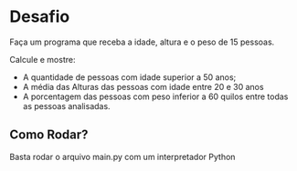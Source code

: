 # Desafio

Faça um programa que receba a idade, altura e o peso de 15 pessoas.

Calcule e mostre:

- A quantidade de pessoas com idade superior a 50 anos;
- A média das Alturas das pessoas com idade entre 20 e 30 anos
- A porcentagem das pessoas com peso inferior a 60 quilos entre todas as pessoas
analisadas.

## Como Rodar?

Basta rodar o arquivo main.py com um interpretador Python